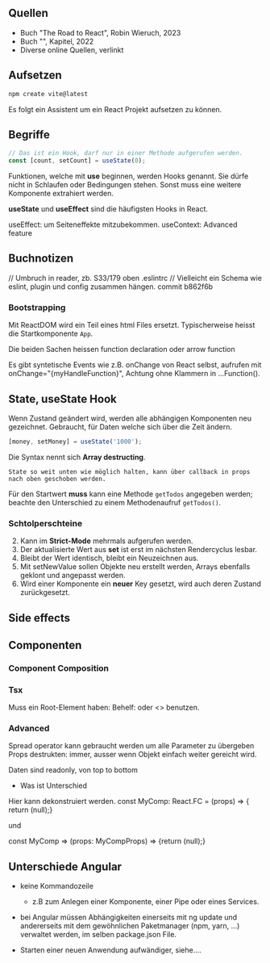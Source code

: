 <!--
.. title: React
.. date: 2024-06-22
.. tags: React
.. type: text
.. has_math: false
-->

## Quellen

- Buch "The Road to React", Robin Wieruch, 2023
- Buch "", Kapitel, 2022
- Diverse online Quellen, verlinkt


## Aufsetzen

```bash
npm create vite@latest
```

Es folgt ein Assistent um ein React Projekt aufsetzen zu können.

## Begriffe

```typescript
// Das ist ein Hook, darf nur in einer Methode aufgerufen werden.
const [count, setCount] = useState(0);
```

Funktionen, welche mit **use** beginnen, werden Hooks genannt. Sie
dürfe nicht in Schlaufen oder Bedingungen stehen. Sonst muss eine
weitere Komponente extrahiert werden.

**useState** und **useEffect** sind die häufigsten Hooks in React.

useEffect: um Seiteneffekte mitzubekommen.
useContext: Advanced feature

## Buchnotizen

// Umbruch in reader, zb. S33/179 oben .eslintrc
// Vielleicht ein Schema wie eslint, plugin und config zusammen hängen. commit b862f6b

### Bootstrapping

Mit ReactDOM wird ein Teil eines html Files ersetzt.
Typischerweise heisst die Startkomponente ``App``.

Die beiden Sachen heissen
function declaration oder arrow function

Es gibt syntetische Events wie z.B. onChange von React selbst, aufrufen mit
onChange="{myHandleFunction}", Achtung ohne Klammern in ...Function().

## State, useState Hook

Wenn Zustand geändert wird, werden alle abhängigen Komponenten neu 
gezeichnet. Gebraucht, für Daten welche sich über die Zeit ändern.

```typescript
[money, setMoney] = useState('1000');
```

Die Syntax nennt sich **Array destructing**.

	State so weit unten wie möglich halten, kann über callback in props 
	nach oben geschoben werden.
	
Für den Startwert **muss** kann eine Methode ``getTodos`` angegeben werden; beachte
den Unterschied zu einem Methodenaufruf ``getTodos()``.

### Schtolperschteine
2. Kann im **Strict-Mode** mehrmals aufgerufen werden.
3. Der aktualisierte Wert aus **set** ist erst im nächsten Rendercyclus
lesbar.
4. Bleibt der Wert identisch, bleibt ein Neuzeichnen aus.
5. Mit setNewValue sollen Objekte neu erstellt werden, Arrays ebenfalls
geklont und angepasst werden.
6. Wird einer Komponente ein **neuer** Key gesetzt, wird auch deren
Zustand zurückgesetzt. 


## Side effects

## Componenten

### Component Composition


### Tsx

Muss ein Root-Element haben: Behelf: <Fragment> oder <> benutzen.

### Advanced

Spread operator kann gebraucht werden um alle Parameter zu übergeben
Props destrukten: immer, ausser wenn Objekt einfach weiter gereicht wird.

Daten sind readonly, von top to bottom

- Was ist Unterschied 

Hier kann dekonstruiert werden.
const MyComp: React.FC<MyCompProps> = (props) => { return (null);}

und 

const MyComp => (props: MyCompProps) => {return (null);}

## Unterschiede Angular

* keine Kommandozeile
  * z.B zum Anlegen einer Komponente, einer Pipe oder eines Services.
  
* bei Angular müssen Abhängigkeiten einerseits mit ng update und andererseits
  mit dem gewöhnlichen Paketmanager (npm, yarn, ...) verwaltet werden, im
  selben package.json File.
  
* Starten einer neuen Anwendung aufwändiger, siehe....
